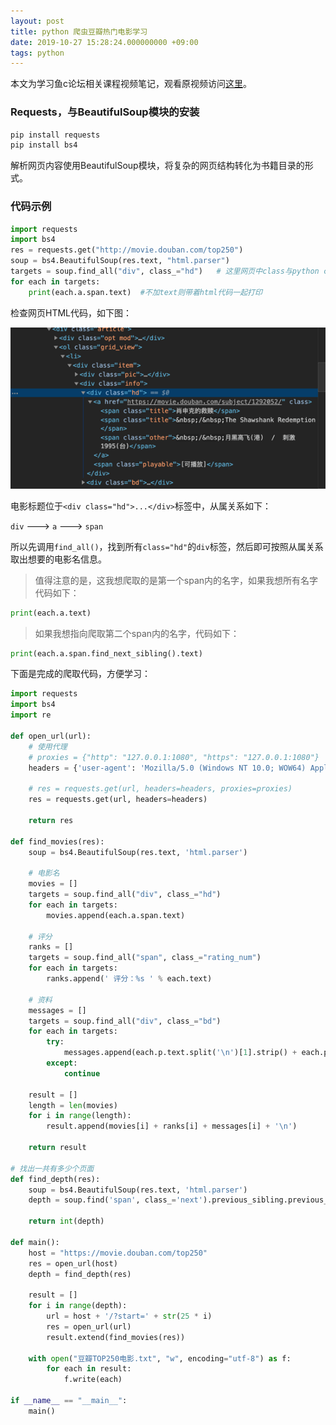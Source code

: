 ```yaml
---
layout: post
title: python 爬虫豆瓣热门电影学习
date: 2019-10-27 15:28:24.000000000 +09:00
tags: python
---
```

本文为学习鱼c论坛相关课程视频笔记，观看原视频访问[这里](https://www.bilibili.com/video/av23695737?from=search&seid=718237188866018077)。

### Requests，与BeautifulSoup模块的安装

```bash
pip install requests
pip install bs4
```
解析网页内容使用BeautifulSoup模块，将复杂的网页结构转化为书籍目录的形式。

### 代码示例

```python
import requests
import bs4
res = requests.get("http://movie.douban.com/top250")
soup = bs4.BeautifulSoup(res.text, "html.parser")
targets = soup.find_all("div", class_="hd")   # 这里网页中class与python class重名，用class_代替
for each in targets:
    print(each.a.span.text)  #不加text则带着html代码一起打印
```

检查网页HTML代码，如下图：

![figure1](/assets/201910/2019-10-27_15-40-49.png)

电影标题位于```<div class="hd">...</div>```标签中，从属关系如下：

```div``` ---> ```a``` ---> ```span```

所以先调用```find_all()```，找到所有```class="hd"```的```div```标签，然后即可按照从属关系取出想要的电影名信息。

> 值得注意的是，这我想爬取的是第一个span内的名字，如果我想所有名字代码如下：

```python
print(each.a.text)
```

> 如果我想指向爬取第二个span内的名字，代码如下：

```python
print(each.a.span.find_next_sibling().text)
```

下面是完成的爬取代码，方便学习：

```python
import requests
import bs4
import re

def open_url(url):
    # 使用代理
    # proxies = {"http": "127.0.0.1:1080", "https": "127.0.0.1:1080"}
    headers = {'user-agent': 'Mozilla/5.0 (Windows NT 10.0; WOW64) AppleWebKit/537.36 (KHTML, like Gecko) Chrome/57.0.2987.98 Safari/537.36'}

    # res = requests.get(url, headers=headers, proxies=proxies)
    res = requests.get(url, headers=headers)

    return res

def find_movies(res):
    soup = bs4.BeautifulSoup(res.text, 'html.parser')

    # 电影名
    movies = []
    targets = soup.find_all("div", class_="hd")
    for each in targets:
        movies.append(each.a.span.text)

    # 评分
    ranks = []
    targets = soup.find_all("span", class_="rating_num")
    for each in targets:
        ranks.append(' 评分：%s ' % each.text)

    # 资料
    messages = []
    targets = soup.find_all("div", class_="bd")
    for each in targets:
        try:
            messages.append(each.p.text.split('\n')[1].strip() + each.p.text.split('\n')[2].strip())
        except:
            continue

    result = []
    length = len(movies)
    for i in range(length):
        result.append(movies[i] + ranks[i] + messages[i] + '\n')

    return result

# 找出一共有多少个页面
def find_depth(res):
    soup = bs4.BeautifulSoup(res.text, 'html.parser')
    depth = soup.find('span', class_='next').previous_sibling.previous_sibling.text

    return int(depth)

def main():
    host = "https://movie.douban.com/top250"
    res = open_url(host)
    depth = find_depth(res)

    result = []
    for i in range(depth):
        url = host + '/?start=' + str(25 * i)
        res = open_url(url)
        result.extend(find_movies(res))

    with open("豆瓣TOP250电影.txt", "w", encoding="utf-8") as f:
        for each in result:
            f.write(each)
   
if __name__ == "__main__":
    main()
```



